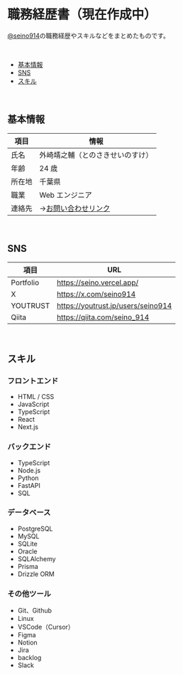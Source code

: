 # 職務経歴書（現在作成中）

[@seino914](https://github.com/seino914)の職務経歴やスキルなどをまとめたものです。

<!-- [GitHub Pages](https://github.com/seino914/portfolio)でも見ることができます。 -->

<br>

- [基本情報](#基本情報)
- [SNS](#sns)
- [スキル](#スキル)

<br>

## 基本情報

| 項目   | 情報                                                    |
| ------ | ------------------------------------------------------- |
| 氏名   | 外崎靖之輔（とのさきせいのすけ）                        |
| 年齢   | 24 歳                                                   |
| 所在地 | 千葉県                                                  |
| 職業   | Web エンジニア                                          |
| 連絡先 | →[お問い合わせリンク](https://seino.vercel.app/contact) |

<br>

## SNS

| 項目      | URL                                |
| --------- | ---------------------------------- |
| Portfolio | https://seino.vercel.app/          |
| X         | https://x.com/seino914             |
| YOUTRUST  | https://youtrust.jp/users/seino914 |
| Qiita     | https://qiita.com/seino_914        |

<br>

## スキル

### フロントエンド

- HTML / CSS
- JavaScript
- TypeScript
- React
- Next.js

### バックエンド

- TypeScript
- Node.js
- Python
- FastAPI
- SQL

### データベース

- PostgreSQL
- MySQL
- SQLite
- Oracle
- SQLAlchemy
- Prisma
- Drizzle ORM

### その他ツール

- Git、Github
- Linux
- VSCode（Cursor）
- Figma
- Notion
- Jira
- backlog
- Slack

<br>
